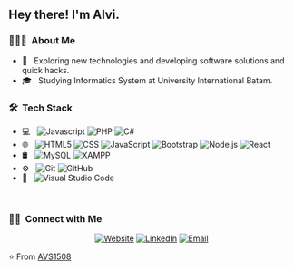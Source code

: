 <h2> Hey there! I'm Alvi.</h2>

<h3> 👨🏻‍💻 &nbsp;About Me </h3>

- 🤔 &nbsp; Exploring new technologies and developing software solutions and quick hacks.
- 🎓 &nbsp; Studying Informatics System at University International Batam.

<h3> 🛠 &nbsp;Tech Stack</h3>

- 💻 &nbsp;
  ![Javascript](https://img.shields.io/badge/-Javascript-333333?style=flat&logo=javascript)
  ![PHP](https://img.shields.io/badge/-php-333333?style=flat&logo=php)
  ![C#](https://img.shields.io/badge/-csharp-333333?style=flat&logo=csharp)
- 🌐 &nbsp;
  ![HTML5](https://img.shields.io/badge/-HTML5-333333?style=flat&logo=HTML5)
  ![CSS](https://img.shields.io/badge/-CSS-333333?style=flat&logo=CSS3&logoColor=1572B6)
  ![JavaScript](https://img.shields.io/badge/-JavaScript-333333?style=flat&logo=javascript)
  ![Bootstrap](https://img.shields.io/badge/-Bootstrap-333333?style=flat&logo=bootstrap&logoColor=563D7C)
  ![Node.js](https://img.shields.io/badge/-Node.js-333333?style=flat&logo=node.js)
  ![React](https://img.shields.io/badge/-React-333333?style=flat&logo=react)
- 🛢 &nbsp;
  ![MySQL](https://img.shields.io/badge/-MySQL-333333?style=flat&logo=mysql)
  ![XAMPP](https://img.shields.io/badge/-xampp-333333?style=flat&logo=xampp)
- ⚙️ &nbsp;
  ![Git](https://img.shields.io/badge/-Git-333333?style=flat&logo=git)
  ![GitHub](https://img.shields.io/badge/-GitHub-333333?style=flat&logo=github)
- 🔧 &nbsp;
  ![Visual Studio Code](https://img.shields.io/badge/-Visual%20Studio%20Code-333333?style=flat&logo=visual-studio-code&logoColor=007ACC)

<br/>

<h3> 🤝🏻 &nbsp;Connect with Me </h3>

<p align="center">
<a href="https://www.alvigeovanny.netlify.app/"><img alt="Website" src="https://img.shields.io/badge/Website-https://alvigeovanny.netlify.app-blue?style=flat-square&logo=google-chrome"></a>
<a href="https://www.linkedin.com/in/alvigeovanny/"><img alt="LinkedIn" src="https://img.shields.io/badge/LinkedIn-Alvi Geovanny-blue?style=flat-square&logo=linkedin"></a>
<a href="mailto:alvigeovan29@gmail.com"><img alt="Email" src="https://img.shields.io/badge/Email-alvigeovan29@gmail.com-blue?style=flat-square&logo=gmail"></a>
</p>

⭐️ From [AVS1508](https://github.com/AVS1508)
